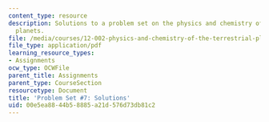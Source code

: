 ```yaml
---
content_type: resource
description: Solutions to a problem set on the physics and chemistry of the terrestrial
  planets.
file: /media/courses/12-002-physics-and-chemistry-of-the-terrestrial-planets-fall-2008/00e5ea8844b58885a21d576d73db81c2_MIT12_002f08_ps07_solutions.pdf
file_type: application/pdf
learning_resource_types:
- Assignments
ocw_type: OCWFile
parent_title: Assignments
parent_type: CourseSection
resourcetype: Document
title: 'Problem Set #7: Solutions'
uid: 00e5ea88-44b5-8885-a21d-576d73db81c2
---
```

